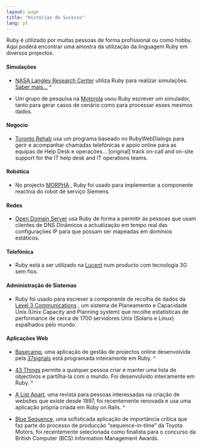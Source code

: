 ```yaml
---
layout: page
title: "Histórias de Sucesso"
lang: pt
---
```


Ruby é utilizado por muitas pessoas de forma profissional ou como hobby.
Aqui poderá encontrar uma amostra da utilização da linguagem Ruby em
diversos projectos.

#### Simulações

* [NASA Langley Research Center][1] utiliza Ruby para realizar
  simulações. [Saber mais…][2]
^

* Um grupo de pesquisa na [Motorola][3] usou Ruby escrever um simulador,
  tanto para gerar casos de cenário como para processar esses mesmos
  dados.

#### Negocio

* [Toronto Rehab][4] usa um programa baseado no RubyWebDialogs para
  gerir e acompanhar chamadas telefónicas e apoio online para as equipas
  de Help Desk e operações… \[original\] track on-call and on-site
  support for the IT help desk and IT operations teams.

#### Robótica

* No projecto [MORPHA][5] , Ruby foi usado para implementar a componente
  reactiva do robot de serviço Siemens.

#### Redes

* [Open Domain Server][6] usa Ruby de forma a permitir ás pessoas que
  usam clientes de DNS Dinâmicos a actualização em tempo real das
  configurações IP para que possam ser mapeadas em domínios estáticos.

#### Telefónica

* Ruby está a ser utilizado na [Lucent][7] num producto com tecnologia
  3G sem fios.

#### Administração de Sistemas

* Ruby foi usado para escrever a componente de recolha de dados da
  [Level 3 Communications][8] , um sistema de Planeamento e Capacidade
  Unix (Unix Capacity and Planning system) que recolhe estatísticas de
  performance de cerca de 1700 servidores Unix (Solaris e Linux)
  espalhados pelo mundo.

#### Aplicações Web

* [Basecamp][9], uma aplicação de gestão de projectos online
  desenvolvida pela [37signals][10] está programada inteiramente em
  Ruby.
^

* [43 Things][11] permite a qualquer pessoa criar e manter uma lista de
  objectivos e partilha-la com o mundo. Foi desenvolvido inteiramente em
  Ruby.
^

* [A List Apart][12], uma revista para pessoas interessadas na criação
  de websites que existe desde 1997, foi recentemente renovada e usa uma
  aplicação própria criada em Ruby on Rails.
^

* [Blue Sequence][13], uma sofisticada aplicação de importância crítica
  que faz parte do processo de producção “sequence-in-time” da Toyota
  Motors, foi recentemente selecionada como finalista para o concurso da
  British Computer (BCS) Information Management Awards.



[1]: http://www.larc.nasa.gov/
[2]: http://www-106.ibm.com/developerworks/linux/library/l-oslab/
[3]: http://www.motorola.com
[4]: http://www.torontorehab.on.ca/
[5]: http://www.morpha.de/php_e/
[6]: http://ods.org/
[7]: http://www.lucent.com/
[8]: http://www.level3.com/
[9]: http://www.basecamphq.com
[10]: http://www.37signals.com
[11]: http://www.43things.com
[12]: http://www.alistapart.com
[13]: http://www.bluefountain.com/casestudies/bfs-deliver-a-2nd-sequence-production-system-for-toyota/
